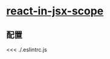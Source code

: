 # [react-in-jsx-scope](https://github.com/jsx-eslint/eslint-plugin-react/blob/master/docs/rules/react-in-jsx-scope.md)

## 配置

<<< ./.eslintrc.js
